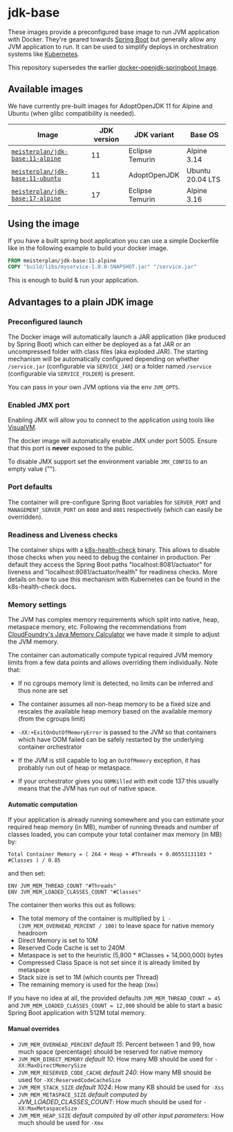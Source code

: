 # jdk-base

These images provide a preconfigured base image to run JVM application with Docker. They're geared towards [Spring Boot](https://spring.io/projects/spring-boot) but generally allow any JVM application to run. It can be used to simplify deploys in orchestration systems like [Kubernetes](https://kubernetes.io/).

This repository supersedes the earlier [docker-openjdk-springboot Image](https://github.com/meisterplan/docker-openjdk-springboot).

## Available images

We have currently pre-built images for AdoptOpenJDK 11 for Alpine and Ubuntu (when glibc compatibility is needed).

| Image                                                                                   | JDK version | JDK variant     | Base OS          |
| --------------------------------------------------------------------------------------- | ----------- | --------------- | ---------------- |
| [`meisterplan/jdk-base:11-alpine`](https://hub.docker.com/r/meisterplan/jdk-base/tags/) | 11          | Eclipse Temurin | Alpine 3.14      |
| [`meisterplan/jdk-base:11-ubuntu`](https://hub.docker.com/r/meisterplan/jdk-base/tags/) | 11          | AdoptOpenJDK    | Ubuntu 20.04 LTS |
| [`meisterplan/jdk-base:17-alpine`](https://hub.docker.com/r/meisterplan/jdk-base/tags/) | 17          | Eclipse Temurin | Alpine 3.16      |

## Using the image

If you have a built spring boot application you can use a simple Dockerfile like in the following example to build your docker image.

```Dockerfile
FROM meisterplan/jdk-base:11-alpine
COPY "build/libs/myservice-1.0.0-SNAPSHOT.jar" "/service.jar"
```

This is enough to build & run your application.

## Advantages to a plain JDK image

### Preconfigured launch

The Docker image will automatically launch a JAR application (like produced by Spring Boot) which can either be deployed as a fat JAR or an uncompressed folder with class files (aka exploded JAR).
The starting mechanism will be automatically configured depending on whether `/service.jar` (configurable via `SERVICE_JAR`) or a folder named `/service` (configurable via `SERVICE_FOLDER`) is present.

You can pass in your own JVM options via the env `JVM_OPTS`.

### Enabled JMX port

Enabling JMX will allow you to connect to the application using tools like [VisualVM](https://visualvm.github.io/).

The docker image will automatically enable JMX under port 5005. Ensure that this port is **never** exposed to the public.

To disable JMX support set the environment variable `JMX_CONFIG` to an empty value ("").

### Port defaults

The container will pre-configure Spring Boot variables for `SERVER_PORT` and `MANAGEMENT_SERVER_PORT` on `8080` and `8081` respectively (which can easily be overridden).

### Readiness and Liveness checks

The container ships with a [k8s-health-check](https://github.com/meisterplan/k8s-health-check) binary. This allows to disable those checks when you need to debug the container in production.
Per default they access the Spring Boot paths "localhost:8081/actuator" for liveness and "localhost:8081/actuator/health" for readiness checks. More details on how to use this mechanism with Kubernetes can be found in the k8s-health-check docs.

### Memory settings

The JVM has complex memory requirements which split into native, heap, metaspace memory, etc. Following the recommendations from [CloudFoundry's Java Memory Calculator](https://github.com/cloudfoundry/java-buildpack-memory-calculator) we have made it simple to adjust the JVM memory.

The container can automatically compute typical required JVM memory limits from a few data points and allows overriding them individually. Note that:

- If no cgroups memory limit is detected, no limits can be inferred and thus none are set
- The container assumes all non-heap memory to be a fixed size and rescales the available heap memory based on the available memory (from the cgroups limit)
- `-XX:+ExitOnOutOfMemoryError` is passed to the JVM so that containers which have OOM failed can be safely restarted by the underlying container orchestrator

- If the JVM is still capable to log an `OutOfMemory` exception, it has probably run out of heap or metaspace.
- If your orchestrator gives you `OOMKilled` with exit code 137 this usually means that the JVM has run out of native space.

#### Automatic computation

If your application is already running somewhere and you can estimate your required heap memory (in MB), number of running threads and number of classes loaded, you can compute your total container max memory (in MB) by:

`Total Container Memory = ( 264 + Heap + #Threads + 0.00553131103 * #Classes ) / 0.85`

and then set:

```
ENV JVM_MEM_THREAD_COUNT "#Threads"
ENV JVM_MEM_LOADED_CLASSES_COUNT "#Classes"
```

The container then works this out as follows:

- The total memory of the container is multiplied by `1 - (JVM_MEM_OVERHEAD_PERCENT / 100)` to leave space for native memory headroom
- Direct Memory is set to 10M
- Reserved Code Cache is set to 240M
- Metaspace is set to the heuristic (5,800 \* #Classes + 14,000,000) bytes
- Compressed Class Space is not set since it is already limited by metaspace
- Stack size is set to 1M (which counts per Thread)
- The remaining memory is used for the heap (`Xmx`)

If you have no idea at all, the provided defaults `JVM_MEM_THREAD_COUNT = 45` and `JVM_MEM_LOADED_CLASSES_COUNT = 12,000` should be able to start a basic Spring Boot application with 512M total memory.

#### Manual overrides

- `JVM_MEM_OVERHEAD_PERCENT` _default 15_: Percent between 1 and 99, how much space (percentage) should be reserved for native memory
- `JVM_MEM_DIRECT_MEMORY` _default 10_: How many MB should be used for `-XX:MaxDirectMemorySize`
- `JVM_MEM_RESERVED_CODE_CACHE` _default 240_: How many MB should be used for `-XX:ReservedCodeCacheSize`
- `JVM_MEM_STACK_SIZE` _default 1024_: How many KB should be used for `-Xss`
- `JVM_MEM_METASPACE_SIZE` _default computed by JVM_LOADED_CLASSES_COUNT_: How much should be used for `-XX:MaxMetaspaceSize`
- `JVM_MEM_HEAP_SIZE` _default computed by all other input parameters_: How much should be used for `-Xmx`
